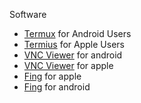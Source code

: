 Software
- [Termux](https://termux.com/) for Android Users
- [Termius](https://apps.apple.com/be/app/termius-ssh-client/id549039908) for Apple Users
- [VNC Viewer](https://www.realvnc.com/en/connect/download/viewer/android/) for android
- [VNC Viewer](https://www.realvnc.com/en/connect/download/viewer/ios/) for apple
- [Fing](https://apps.apple.com/us/app/fing-network-scanner/id430921107) for apple
- [Fing](https://play.google.com/store/apps/details?id=com.overlook.android.fing&hl=en_SG) for android

